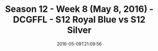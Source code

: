 ---
title: Season 12 - Week 8 (May 8, 2016) - DCGFFL - S12 Royal Blue vs S12 Silver
teams-score:
- team: _teams/s12-royal-blue.md
  score:
- team: _teams/s12-silver.md
  score: 7
mvp: Oliver Jacob (Royal Blue), Christopher Gillyard (Silver)
game-ball: Jeremy Steslicki (Royal), TJ Baggett (Silver)
season: 12
week: 8
date: '2016-05-09T21:09:56'
pageid: season-12-week-8-may-8-2016-4182-vs-4190
---